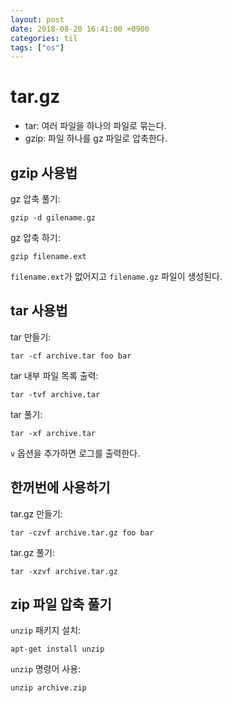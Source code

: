 ```yaml
---
layout: post
date: 2018-08-20 16:41:00 +0900
categories: til
tags: ["os"]
---
```


# tar.gz

- tar: 여러 파일을 하나의 파일로 묶는다.
- gzip: 파일 하나를 gz 파일로 압축한다.

## gzip 사용법

gz 압축 풀기:

    gzip -d gilename.gz

gz 압축 하기:

    gzip filename.ext

`filename.ext`가 없어지고 `filename.gz` 파일이 생성된다.

## tar 사용법

tar 만들기:

    tar -cf archive.tar foo bar

tar 내부 파일 목록 출력:

    tar -tvf archive.tar

tar 풀기:

    tar -xf archive.tar

`v` 옵션을 추가하면 로그를 출력한다.

## 한꺼번에 사용하기

tar.gz 만들기:

    tar -czvf archive.tar.gz foo bar

tar.gz 풀기:

    tar -xzvf archive.tar.gz

## zip 파일 압축 풀기

`unzip` 패키지 설치:

    apt-get install unzip

`unzip` 명령어 사용:

    unzip archive.zip
